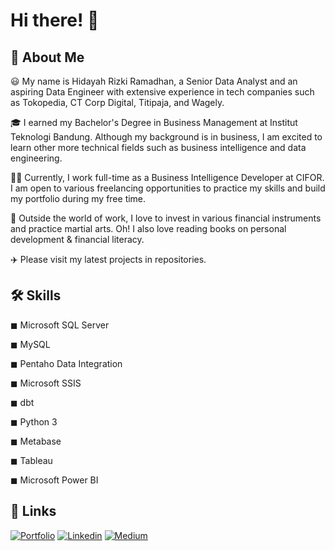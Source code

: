 # Hi there! 👋

## 🚀 About Me

😃 My name is Hidayah Rizki Ramadhan, a Senior Data Analyst and an aspiring Data Engineer with extensive experience in tech companies such as Tokopedia, CT Corp Digital, Titipaja, and Wagely.

🎓 I earned my Bachelor's Degree in Business Management at Institut Teknologi Bandung. Although my background is in business, I am excited to learn other more technical fields such as business intelligence and data engineering.

👨‍💻 Currently, I work full-time as a Business Intelligence Developer at CIFOR. I am open to various freelancing opportunities to practice my skills and build my portfolio during my free time.

🎸 Outside the world of work, I love to invest in various financial instruments and practice martial arts. Oh! I also love reading books on personal development & financial literacy.

✈️ Please visit my latest projects in repositories.

## 🛠️ Skills

◼ Microsoft SQL Server                         

◼ MySQL

◼ Pentaho Data Integration

◼ Microsoft SSIS

◼ dbt

◼ Python 3

◼ Metabase

◼ Tableau

◼ Microsoft Power BI

## 🔗 Links

[![Portfolio](https://img.shields.io/badge/Portfolio-34E27A?style=for-the-badge&logo=Portfolio&logoColor=white)](https://hidayahrr.wixsite.com/portfolio)
[![Linkedin](https://img.shields.io/badge/Linkedin-0A66C2?style=for-the-badge&logo=Linkedin&logoColor=White)](https://www.linkedin.com/in/hidayahrr)
[![Medium](https://img.shields.io/badge/Medium-000000?style=for-the-badge&logo=Medium&logoColor=White)](https://hidayahrr.medium.com/)
